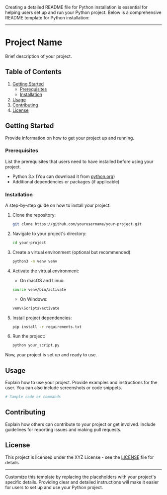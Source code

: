 Creating a detailed README file for Python installation is essential for helping users set up and run your Python project. Below is a comprehensive README template for Python installation:

---

# Project Name

Brief description of your project.

## Table of Contents

1. [Getting Started](#getting-started)
   - [Prerequisites](#prerequisites)
   - [Installation](#installation)
2. [Usage](#usage)
3. [Contributing](#contributing)
4. [License](#license)

## Getting Started

Provide information on how to get your project up and running.

### Prerequisites

List the prerequisites that users need to have installed before using your project.

- Python 3.x (You can download it from [python.org](https://www.python.org/downloads/))
- Additional dependencies or packages (if applicable)

### Installation

A step-by-step guide on how to install your project.

1. Clone the repository:

   ```bash
   git clone https://github.com/yourusername/your-project.git
   ```

2. Navigate to your project's directory:

   ```bash
   cd your-project
   ```

3. Create a virtual environment (optional but recommended):

   ```bash
   python3 -m venv venv
   ```

4. Activate the virtual environment:

   - On macOS and Linux:

   ```bash
   source venv/bin/activate
   ```

   - On Windows:

   ```bash
   venv\Scripts\activate
   ```

5. Install project dependencies:

   ```bash
   pip install -r requirements.txt
   ```

6. Run the project:

   ```bash
   python your_script.py
   ```

Now, your project is set up and ready to use.

## Usage

Explain how to use your project. Provide examples and instructions for the user. You can also include screenshots or code snippets.

```python
# Sample code or commands
```

## Contributing

Explain how others can contribute to your project or get involved. Include guidelines for reporting issues and making pull requests.

## License

This project is licensed under the XYZ License - see the [LICENSE](LICENSE) file for details.

---

Customize this template by replacing the placeholders with your project's specific details. Providing clear and detailed instructions will make it easier for users to set up and use your Python project.
